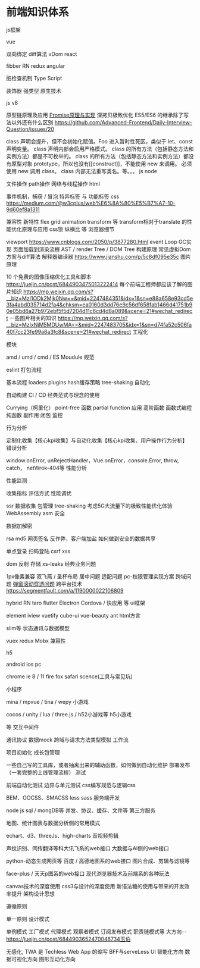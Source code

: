<!--
 * @Author: tangdaoyong
 * @Date: 2021-06-16 17:21:07
 * @LastEditors: tangdaoyong
 * @LastEditTime: 2021-06-16 17:36:35
 * @Description: 前端知识体系
-->
# 前端知识体系

js框架

vue

双向绑定
diff算法
vDom
react

fibber
RN
redux
angular

脏检查机制
Type Script

装饰器
强类型
原生技术

js v8

原型链原理及应用
[Promise原理与实现](https://zhuanlan.zhihu.com/p/113685455?from_voters_page=true)
深拷贝极致优化
ES5/ES6 的继承除了写法以外还有什么区别 https://github.com/Advanced-Frontend/Daily-Interview-Question/issues/20

class 声明会提升，但不会初始化赋值。Foo 进入暂时性死区，类似于 let、const 声明变量。
class 声明内部会启用严格模式。
class 的所有方法（包括静态方法和实例方法）都是不可枚举的。
class 的所有方法（包括静态方法和实例方法）都没有原型对象 prototype，所以也没有[[construct]]，不能使用 new 来调用。
必须使用 new 调用 class。
class 内部无法重写类名。等。。。
js node

文件操作
path操作
网络与线程操作
html

事件机制，捕获 / 冒泡
特异标签 与 功能标签
css https://medium.com/@w3cplus/web%E6%8A%80%E5%B7%A7-10-9d60ef8a1311

兼容性
新特性 flex grid animation transform 等
transform相对于translate 的性能优化原理与应用
css锁 纵横比 等
浏览器细节

viewport https://www.cnblogs.com/2050/p/3877280.html
event Loop
GC实现
页面加载到渲染流程
AST / render Tree / DOM Tree 构建原理
常见虚拟Dom方案与diff算法
解释器编译器 https://www.jianshu.com/p/5c8df095e35c
图片原理

10 个免费的图像压缩优化工具和脚本 https://juejin.cn/post/6844903475013222414
每个前端工程师都应该了解的图片知识 https://mp.weixin.qq.com/s?__biz=MzI1ODk2Mjk0Nw==&mid=2247484351&idx=1&sn=e88a658e93cd5e3fa4abd035714d2fa4&chksm=ea0160d3dd76e9c56df658fab1466d41751b90e05bd6a27b972ebf5f5d7204d11c6cd4d8a089&scene=21#wechat_redirect
一些图片相关的知识 https://mp.weixin.qq.com/s?__biz=MzIxNjM5MDUwMA==&mid=2247483705&idx=1&sn=d74fa52c506fa40f7cc23fe99a8a3fc8&scene=21#wechat_redirect
工程化

模块

amd / umd / cmd / ES Moudule
规范

eslint
打包流程

基本流程
loaders
plugins
hash缓存策略
tree-shaking
自动化

自动构建
CI / CD
经典范式与理念的使用

Currying（柯里化）
point-free 函数
partial function 应用
高阶函数 函数式编程
纯函数
副作用
闭包
监控

行为分析

定制化收集【核心kpi收集】与自动化收集【核心kpi收集、用户操作行为分析】
错误分析

window.onError, unRejectHandler，Vue.onError，console.Error, throw, catch， netWrok-404等
性能分析

性能监测

收集指标
评估方式
性能调优

ssr
数据收集
包管理
tree-shaking
考虑5G大流量下的极致性能优化体验
WebAssembly asm
安全

数据加解密

rsa
md5
网页签名
反作弊，客户端加盐
如何做到安全的数据共享

单点登录
扫码登陆
csrf
xss

dom
反射
存储
xs-leaks
经典业务问题

1px像素兼容
双飞燕 / 圣杯布局
居中问题
适配问题
pc-权限管理实现方案
跨域问题
[弹窗滚动穿透问题](https://segmentfault.com/a/1190000038594173)
跨平台技术 https://segmentfault.com/a/1190000022106809

hybrid
RN
taro
flutter
Electron
Cordova / 快应用 等
ui框架

element
iview
vuetify
cube-ui
vue-beauty
ant
html方言

slim等
状态通讯与数据模型

vuex
redux
Mobx
兼容性

h5

android
ios
pc

chrome
ie 8 / 11
fire fox
safari
scence(工具与常见坑)

小程序

mina / mpvue / tina / wepy
小游戏

cocos / unity / lua / three.js / h52小游戏等
h5小游戏

等
交互中间件

通讯协议
数据mock
跨域与请求方法类型模拟
工作流

项目初始化
成长包管理

一些自己写的工具库，或者抽离出来的辅助函数，如何做到自动化维护
部署发布（一套完整的上线管理流程）
测试

前端自动化测试
边界与单元测试
css编写规范与逻辑css

BEM、OOCSS、SMACSS
less
sass
服务端开发

node js
sql / mongDB等
并发、协议、缓存、文件等
第三方服务

地图、统计图表与数据分析侧的常用模式

echart、d3、threeJs、high-charts
音视频剪辑

声纹识别、同传翻译等科大讯飞系的web接口
大数据与AI侧的web接口

python-动态生成网页等
百度 / 高德地图系的web接口
图片合成、剪辑与滤镜等

face-plus / 天天p图系的web接口
现代浏览器技术及前端系的各种玩法

canvas技术的深度使用
css3与设计的深度使用
新语法糖的使用与带来的开发效率提升
架构设计思想

遵循原则

单一原则
设计模式

单例模式
工厂模式
代理模式
观察者模式
订阅发布模式
职责链模式等
大方向--https://juejin.cn/post/6844903652470046734玉伯

无感化, TWA 是 Techless Web App 的缩写
BFF与serveLess
UI 智能化方向
数据可视化方向
图形互动化方向